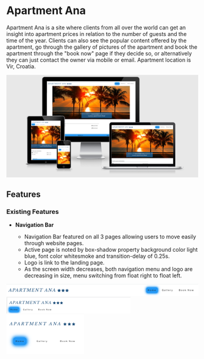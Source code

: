# Apartment Ana

Apartment Ana is a site where clients from all over the world can get an insight into apartment prices in relation to the number of guests and the time of the year. Clients can also see the popular content offered by the apartment, go through the gallery of pictures of the apartment and book the apartment through the "book now" page if they decide so, or alternatively they can just contact the owner via mobile or email.
Apartment location is Vir, Croatia.

![Responsiveness Display](/assets/images/am-i-responsive.png)

## Features

### Existing Features

- __Navigation Bar__
    
    - Navigation Bar featured on all 3 pages allowing users to move easily through website pages.
    - Active page is noted by box-shadow property background color light blue, font color whitesmoke and transition-delay of 0.25s.
    - Logo is link to the landing page.
    - As the screen width decreases, both navigation menu and logo are decreasing in size, menu switching from float right to float left.

![Navbar large](/assets/images/navbar-large.png)
![Navbar large](/assets/images/navbar-medium.png)
![Navbar large](/assets/images/navbar-small.png)